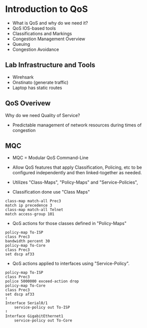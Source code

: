# Introduction to QoS

* What is QoS and why do we need it?
* QoS IOS-based tools
* Classifications and Markings
* Congestion Management Overview
* Queuing
* Congestion Avoidance

## Lab Infrastructure and Tools

* Wirehsark
* Onstinato (generate traffic)
* Laptop has static routes

## QoS Overivew

Why do we need Quality of Service?

* Predictable management of network resources during times of congestion


## MQC

* MQC = Modular QoS Command-Line
* Allow QoS features that apply Classification, Policing, etc to be configured independently and then linked-together as needed.
* Utilizes "Class-Maps", "Policy-Maps" and "Service-Policies",


* Classification done use "Class Maps"

```
class-map match-all Prec3
match ip precedence 3
class-map match-all Telnet
match access-group 101
```

* QoS actions for those classes defined in "Policy-Maps"

```
policy-map To-ISP
class Prec3
bandwidth percent 30
policy-map To-Core
class Prec3
set dscp af33
```

* QoS actions applied to interfaces using "Service-Policy".

```
policy-map To-ISP
class Prec3
police 5000000 exceed-action drop
policy-map To-Core
class Prec3
set dscp af33
!
Interface Serial0/1
    service-policy out To-ISP
!
Interface GigabitEthernet1
    service-policy out To-Core
```